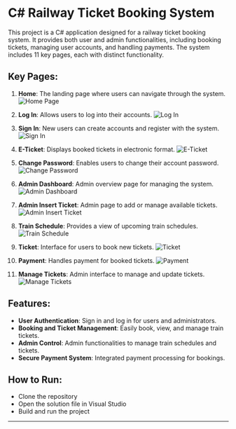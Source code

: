 # C# Railway Ticket Booking System

This project is a C# application designed for a railway ticket booking system. It provides both user and admin functionalities, including booking tickets, managing user accounts, and handling payments. The system includes 11 key pages, each with distinct functionality.

## Key Pages:

1. **Home**: The landing page where users can navigate through the system.
   ![Home Page](path/to/your/image/home.png)

2. **Log In**: Allows users to log into their accounts.
   ![Log In](path/to/your/image/login.png)

3. **Sign In**: New users can create accounts and register with the system.
   ![Sign In](path/to/your/image/signin.png)

4. **E-Ticket**: Displays booked tickets in electronic format.
   ![E-Ticket](path/to/your/image/eticket.png)

5. **Change Password**: Enables users to change their account password.
   ![Change Password](path/to/your/image/changepassword.png)

6. **Admin Dashboard**: Admin overview page for managing the system.
   ![Admin Dashboard](path/to/your/image/admin_dashboard.png)

7. **Admin Insert Ticket**: Admin page to add or manage available tickets.
   ![Admin Insert Ticket](path/to/your/image/admin_insert_ticket.png)

8. **Train Schedule**: Provides a view of upcoming train schedules.
   ![Train Schedule](path/to/your/image/train_schedule.png)

9. **Ticket**: Interface for users to book new tickets.
   ![Ticket](path/to/your/image/ticket.png)

10. **Payment**: Handles payment for booked tickets.
   ![Payment](path/to/your/image/payment.png)

11. **Manage Tickets**: Admin interface to manage and update tickets.
   ![Manage Tickets](path/to/your/image/manage_tickets.png)

## Features:

- **User Authentication**: Sign in and log in for users and administrators.
- **Booking and Ticket Management**: Easily book, view, and manage train tickets.
- **Admin Control**: Admin functionalities to manage train schedules and tickets.
- **Secure Payment System**: Integrated payment processing for bookings.
  
## How to Run:

- Clone the repository
- Open the solution file in Visual Studio
- Build and run the project

---

